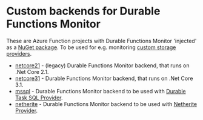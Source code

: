 # Custom backends for Durable Functions Monitor

These are Azure Function projects with Durable Functions Monitor 'injected' as a [NuGet package](https://www.nuget.org/profiles/durablefunctionsmonitor). To be used for e.g. monitoring [custom storage providers](https://docs.microsoft.com/en-us/azure/azure-functions/durable/durable-functions-storage-providers).

* [netcore21](https://github.com/microsoft/DurableFunctionsMonitor/tree/main/custom-backends/netcore21) - (legacy) Durable Functions Monitor backend, that runs on .Net Core 2.1.
* [netcore31](https://github.com/microsoft/DurableFunctionsMonitor/tree/main/custom-backends/netcore31) - Durable Functions Monitor backend, that runs on .Net Core 3.1.
* [mssql](https://github.com/microsoft/DurableFunctionsMonitor/tree/main/custom-backends/mssql) - Durable Functions Monitor backend to be used with [Durable Task SQL Provider](https://microsoft.github.io/durabletask-mssql/#/).
* [netherite](https://github.com/microsoft/DurableFunctionsMonitor/tree/main/custom-backends/netherite) - Durable Functions Monitor backend to be used with [Netherite Provider](https://microsoft.github.io/durabletask-netherite/#/).
